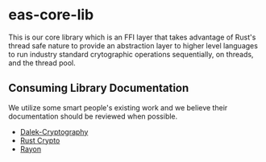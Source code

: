 # eas-core-lib
This is our core library which is an FFI layer that takes advantage of Rust's thread safe nature to provide an abstraction layer to higher level languages to run industry standard crytographic operations sequentially, on threads, and the thread pool.  

## Consuming Library Documentation
We utilize some smart people's existing work and we believe their documentation should be reviewed when possible.
- [Dalek-Cryptography](https://github.com/dalek-cryptography)
- [Rust Crypto](https://github.com/RustCrypto)
- [Rayon](https://github.com/rayon-rs/rayon)
